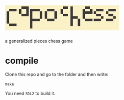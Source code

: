 # ![Capochess](https://github.com/Capochaw/capochess/blob/main/2024-12-23%3D141011.png)
a generalized pieces chess game
# compile
Clone this repo and go to the folder and then write:

```make```

You need ```SDL2``` to build it.
